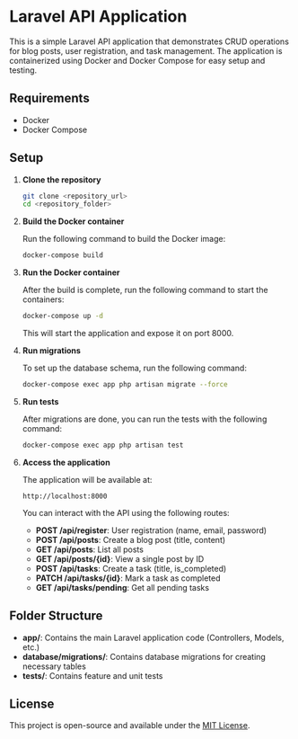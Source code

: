 # Laravel API Application

This is a simple Laravel API application that demonstrates CRUD operations for blog posts, user registration, and task management. The application is containerized using Docker and Docker Compose for easy setup and testing.

## Requirements

- Docker
- Docker Compose

## Setup

1. **Clone the repository**

    ```bash
    git clone <repository_url>
    cd <repository_folder>
    ```

2. **Build the Docker container**

   Run the following command to build the Docker image:

    ```bash
    docker-compose build
    ```

3. **Run the Docker container**

   After the build is complete, run the following command to start the containers:

    ```bash
    docker-compose up -d
    ```

   This will start the application and expose it on port 8000.

4. **Run migrations**

   To set up the database schema, run the following command:

    ```bash
    docker-compose exec app php artisan migrate --force
    ```

5. **Run tests**

   After migrations are done, you can run the tests with the following command:

    ```bash
    docker-compose exec app php artisan test
    ```

6. **Access the application**

   The application will be available at:

    ```
    http://localhost:8000
    ```

   You can interact with the API using the following routes:

    - **POST /api/register**: User registration (name, email, password)
    - **POST /api/posts**: Create a blog post (title, content)
    - **GET /api/posts**: List all posts
    - **GET /api/posts/{id}**: View a single post by ID
    - **POST /api/tasks**: Create a task (title, is_completed)
    - **PATCH /api/tasks/{id}**: Mark a task as completed
    - **GET /api/tasks/pending**: Get all pending tasks

## Folder Structure

- **app/**: Contains the main Laravel application code (Controllers, Models, etc.)
- **database/migrations/**: Contains database migrations for creating necessary tables
- **tests/**: Contains feature and unit tests

## License

This project is open-source and available under the [MIT License](LICENSE).
